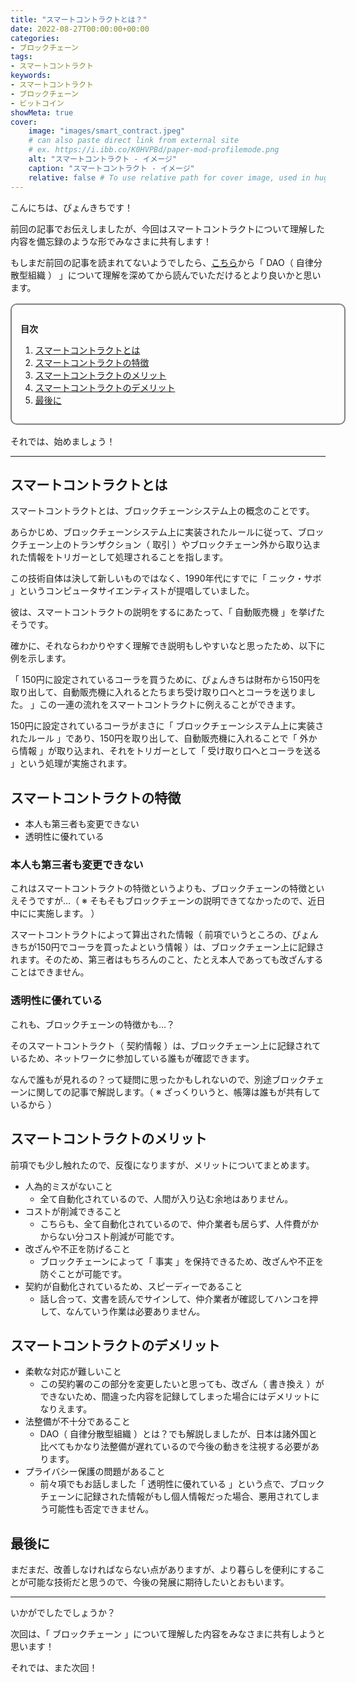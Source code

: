 ```yaml
---
title: "スマートコントラクトとは？"
date: 2022-08-27T00:00:00+00:00
categories:
- ブロックチェーン
tags:
- スマートコントラクト
keywords:
- スマートコントラクト
- ブロックチェーン
- ビットコイン
showMeta: true
cover:
    image: "images/smart_contract.jpeg"
    # can also paste direct link from external site
    # ex. https://i.ibb.co/K0HVPBd/paper-mod-profilemode.png
    alt: "スマートコントラクト - イメージ"
    caption: "スマートコントラクト - イメージ"
    relative: false # To use relative path for cover image, used in hugo Page-bundles
---
```


<style>
    .flame {
        margin: 1rem 0;
        padding: 1em;
        width: 100%;
        border: 2px solid #828282;
        border-radius: 10px;
    }

    .flame ul {
        margin: 0;
    }

    .flame ul li {
        margin: 0;
    }

</style>

こんにちは、ぴょんきちです！

前回の記事でお伝えしましたが、今回はスマートコントラクトについて理解した内容を備忘録のような形でみなさまに共有します！

もしまだ前回の記事を読まれてないようでしたら、<a href="/posts/blockchain/dao/what-is-dao/">こちら</a>から「 DAO（ 自律分散型組織 ） 」について理解を深めてから読んでいただけるとより良いかと思います。

<div class="flame">
    <p style="margin-bottom: .5rem;"><strong>目次</strong></p>
    <ol>
        <li><a href="#スマートコントラクトとは">スマートコントラクトとは</a></li>
        <li><a href="#スマートコントラクトの特徴">スマートコントラクトの特徴</a></li>
        <li><a href="#スマートコントラクトのメリット">スマートコントラクトのメリット</a></li>
        <li><a href="#スマートコントラクトのデメリット">スマートコントラクトのデメリット</a></li>
        <li><a href="#最後に">最後に</a></li>
    </ol>
</div>

それでは、始めましょう！

<hr>

## スマートコントラクトとは

スマートコントラクトとは、ブロックチェーンシステム上の概念のことです。

あらかじめ、ブロックチェーンシステム上に実装されたルールに従って、ブロックチェーン上のトランザクション（ 取引 ）やブロックチェーン外から取り込まれた情報をトリガーとして処理されることを指します。

この技術自体は決して新しいものではなく、1990年代にすでに「 ニック・サボ 」というコンピュータサイエンティストが提唱していました。

彼は、スマートコントラクトの説明をするにあたって、「 自動販売機 」を挙げたそうです。

確かに、それならわかりやすく理解でき説明もしやすいなと思ったため、以下に例を示します。

「 150円に設定されているコーラを買うために、ぴょんきちは財布から150円を取り出して、自動販売機に入れるとたちまち受け取り口へとコーラを送りました。 」この一連の流れをスマートコントラクトに例えることができます。

150円に設定されているコーラがまさに「 ブロックチェーンシステム上に実装されたルール 」であり、150円を取り出して、自動販売機に入れることで「 外から情報 」が取り込まれ、それをトリガーとして「 受け取り口へとコーラを送る 」という処理が実施されます。

## スマートコントラクトの特徴

- 本人も第三者も変更できない
- 透明性に優れている

### 本人も第三者も変更できない

これはスマートコントラクトの特徴というよりも、ブロックチェーンの特徴といえそうですが…（ ※ そもそもブロックチェーンの説明できてなかったので、近日中にに実施します。 ）

スマートコントラクトによって算出された情報（ 前項でいうところの、ぴょんきちが150円でコーラを買ったよという情報 ）は、ブロックチェーン上に記録されます。そのため、第三者はもちろんのこと、たとえ本人であっても改ざんすることはできません。

### 透明性に優れている

これも、ブロックチェーンの特徴かも…？

そのスマートコントラクト（ 契約情報 ）は、ブロックチェーン上に記録されているため、ネットワークに参加している誰もが確認できます。

なんで誰もが見れるの？って疑問に思ったかもしれないので、別途ブロックチェーンに関しての記事で解説します。（ ※ ざっくりいうと、帳簿は誰もが共有しているから ）

## スマートコントラクトのメリット

前項でも少し触れたので、反復になりますが、メリットについてまとめます。

- 人為的ミスがないこと
  - 全て自動化されているので、人間が入り込む余地はありません。
- コストが削減できること
  - こちらも、全て自動化されているので、仲介業者も居らず、人件費がかからない分コスト削減が可能です。
- 改ざんや不正を防げること
  - ブロックチェーンによって「 事実 」を保持できるため、改ざんや不正を防ぐことが可能です。
- 契約が自動化されているため、スピーディーであること
  - 話し合って、文書を読んでサインして、仲介業者が確認してハンコを押して、なんていう作業は必要ありません。

## スマートコントラクトのデメリット

- 柔軟な対応が難しいこと
  - この契約署のこの部分を変更したいと思っても、改ざん（ 書き換え ）ができないため、間違った内容を記録してしまった場合にはデメリットになりえます。
- 法整備が不十分であること
  - DAO（ 自律分散型組織 ）とは？でも解説しましたが、日本は諸外国と比べてもかなり法整備が遅れているので今後の動きを注視する必要があります。
- プライバシー保護の問題があること
  - 前々項でもお話しました「 透明性に優れている 」という点で、ブロックチェーンに記録された情報がもし個人情報だった場合、悪用されてしまう可能性も否定できません。

## 最後に

まだまだ、改善しなければならない点がありますが、より暮らしを便利にすることが可能な技術だと思うので、今後の発展に期待したいとおもいます。

<hr>

いかがでしたでしょうか？

次回は、「 ブロックチェーン 」について理解した内容をみなさまに共有しようと思います！

それでは、また次回！
